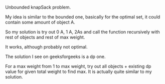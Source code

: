 Unbounded knapSack problem.

My idea is similar to the bounded one, basically for the optimal set, it could contain some amount of object A.

So my solution is try out 0 A, 1 A, 2As and call the function recursively with rest of objects and rest of max weight.

It works, although probably not optimal.

The solution I see on geeksforgeeks is a dp one.

For a max weight from 1 to max weight, try out all objects + existing dp value for given total weight to find max. It is actually quite similar to my solution.
